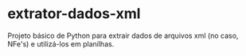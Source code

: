 # extrator-dados-xml
Projeto básico de Python para extrair dados de arquivos xml (no caso, NFe's) e utilizá-los em planílhas.
